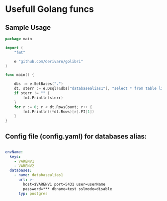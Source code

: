 # Usefull Golang funcs


## Sample Usage

``` go
package main

import (
	"fmt"

	e "github.com/derivaro/golibri"
)

func main() {

	dbs := e.SetBases(".")
	dt, sterr := e.Dsql(&dbs["databasealias1"], "select * from table limit 10;")
	if sterr != "" {
		fmt.Println(sterr)
	}
	for r := 0; r < dt.RowsCount; r++ {
		fmt.Println((*dt.Rows)[r].FI[1])
	}
}
```


## Config file (config.yaml) for databases alias:

```yaml

envName:
  keys:
    - VARENV1
	- VARENV2
  databases:
    - name: databasealias1
      url: >-
        host=$VARENV1 port=5431 user=userName
        password=*** dbname=test sslmode=disable
      typ: postgres
   

```

